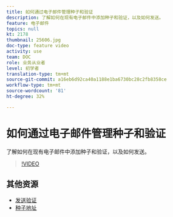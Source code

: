```yaml
---
title: 如何通过电子邮件管理种子和验证
description: 了解如何在现有电子邮件中添加种子和验证，以及如何发送。
feature: 电子邮件
topics: null
kt: 2178
thumbnail: 25606.jpg
doc-type: feature video
activity: use
team: DOC
role: 业务从业者
level: 初学者
translation-type: tm+mt
source-git-commit: a16eb6d92ca40a1188e1ba6730bc28c2fb8358ce
workflow-type: tm+mt
source-wordcount: '81'
ht-degree: 32%

---
```



# 如何通过电子邮件管理种子和验证

了解如何在现有电子邮件中添加种子和验证，以及如何发送。

>[!VIDEO](https://video.tv.adobe.com/v/25606?quality=12)

## 其他资源

- [发送验证](https://docs.adobe.com/content/help/en/campaign-classic/using/transactional-messaging/message-templates/sending-a-proof.html)
- [种子地址](https://docs.adobe.com/content/help/en/campaign-classic/using/configuring-campaign-classic/use-a-custom-recipient-table/seed-addresses.html)